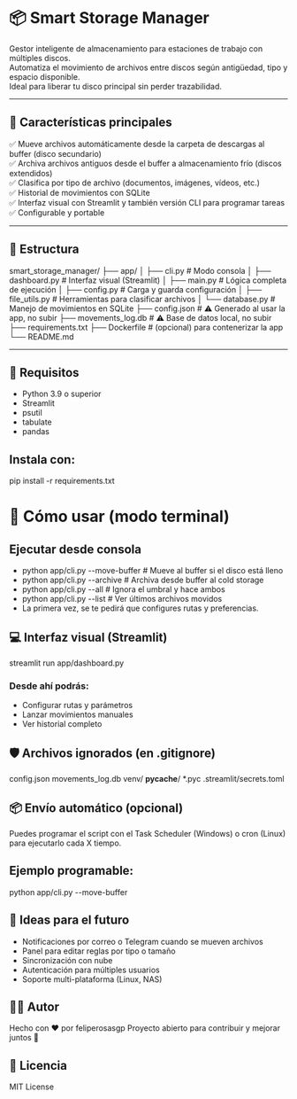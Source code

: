 # 📦 Smart Storage Manager

Gestor inteligente de almacenamiento para estaciones de trabajo con múltiples discos.  
Automatiza el movimiento de archivos entre discos según antigüedad, tipo y espacio disponible.  
Ideal para liberar tu disco principal sin perder trazabilidad.

---

## 🚀 Características principales

✅ Mueve archivos automáticamente desde la carpeta de descargas al buffer (disco secundario)  
✅ Archiva archivos antiguos desde el buffer a almacenamiento frío (discos extendidos)  
✅ Clasifica por tipo de archivo (documentos, imágenes, vídeos, etc.)  
✅ Historial de movimientos con SQLite  
✅ Interfaz visual con Streamlit y también versión CLI para programar tareas  
✅ Configurable y portable

---

## 📂 Estructura

smart_storage_manager/ ├── app/ │ ├── cli.py # Modo consola │ ├── dashboard.py # Interfaz visual (Streamlit) │ ├── main.py # Lógica completa de ejecución │ ├── config.py # Carga y guarda configuración │ ├── file_utils.py # Herramientas para clasificar archivos │ └── database.py # Manejo de movimientos en SQLite ├── config.json # ⚠️ Generado al usar la app, no subir ├── movements_log.db # ⚠️ Base de datos local, no subir ├── requirements.txt ├── Dockerfile # (opcional) para contenerizar la app └── README.md


---

## 🧰 Requisitos

- Python 3.9 o superior
- Streamlit
- psutil
- tabulate
- pandas

## Instala con:
pip install -r requirements.txt

# 🧪 Cómo usar (modo terminal)

## Ejecutar desde consola
- python app/cli.py --move-buffer    # Mueve al buffer si el disco está lleno
- python app/cli.py --archive        # Archiva desde buffer al cold storage
- python app/cli.py --all            # Ignora el umbral y hace ambos
- python app/cli.py --list           # Ver últimos archivos movidos
- La primera vez, se te pedirá que configures rutas y preferencias.

## 💻 Interfaz visual (Streamlit)
streamlit run app/dashboard.py

### Desde ahí podrás:

- Configurar rutas y parámetros
- Lanzar movimientos manuales
- Ver historial completo

## 🛡️ Archivos ignorados (en .gitignore)
config.json
movements_log.db
venv/
__pycache__/
*.pyc
.streamlit/secrets.toml

## 📦 Envío automático (opcional)
Puedes programar el script con el Task Scheduler (Windows) o cron (Linux) para ejecutarlo cada X tiempo.
## Ejemplo programable:
python app/cli.py --move-buffer

## 🧪 Ideas para el futuro
- Notificaciones por correo o Telegram cuando se mueven archivos
- Panel para editar reglas por tipo o tamaño
- Sincronización con nube
- Autenticación para múltiples usuarios
- Soporte multi-plataforma (Linux, NAS)

## 🧑‍💻 Autor
Hecho con ❤️ por feliperosasgp
Proyecto abierto para contribuir y mejorar juntos 🚀

## 📜 Licencia
MIT License
